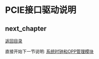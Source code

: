 # PCIE接口驱动说明

## next_chapter

[返回目录](../README.md)

直接开始下一节说明: [系统时钟和OPP管理模块](./ch03-28.cpufreq_opp.md)
